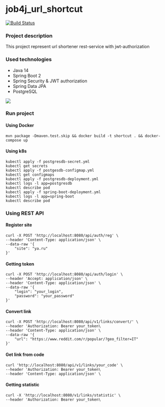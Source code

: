 # job4j_url_shortcut

[![Build Status](https://app.travis-ci.com/kalenikov/job4j_url_shortcut.svg?branch=main)](https://app.travis-ci.com/kalenikov/job4j_url_shortcut)

### Project description

This project represent url shortener rest-service with jwt-authorization

### Used technologies

* Java 14
* Spring Boot 2
* Spring Security & JWT authorization
* Spring Data JPA
* PostgreSQL

![](https://img.shields.io/badge/java-%3E%3D%208%20-orange)

### Run project

#### Using Docker

````
mvn package -Dmaven.test.skip && docker build -t shortcut . && docker-compose up
````

#### Using k8s

````
kubectl apply -f postgresdb-secret.yml
kubectl get secrets
kubectl apply -f postgesdb-configmap.yml
kubectl get configmaps
kubectl apply -f postgresdb-deployment.yml
kubectl logs -l app=postgresdb
kubectl describe pod
kubectl apply -f spring-boot-deployment.yml
kubectl logs -l app=spring-boot
kubectl describe pod
````

### Using REST API

#### Register site

````
curl -X POST 'http://localhost:8080/api/auth/reg' \
--header 'Content-Type: application/json' \
--data-raw '{
    "site": "ya.ru"
}'
````

#### Getting token

````
curl -X POST 'http://localhost:8080/api/auth/login' \
--header 'Accept: application/json' \
--header 'Content-Type: application/json' \
--data-raw '{
    "login": "your_login",
    "password": "your_password"
}'
````

#### Convert link

````
curl -X POST 'http://localhost:8080/api/v1/links/convert/' \
--header 'Authorization: Bearer your_token\
--header 'Content-Type: application/json' \
--data-raw '{
    "url": "https://www.reddit.com/r/popular/?geo_filter=IT"
}'
````

#### Get link from code

````
curl 'http://localhost:8080/api/v1/links/your_code' \
--header 'Authorization: Bearer your_token\
--header 'Content-Type: application/json' \
````

#### Getting statistic

````
curl -X 'http://localhost:8080/v1/links/statistic' \
--header 'Authorization: Bearer your_token\
````

